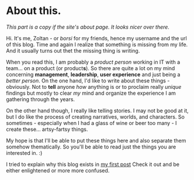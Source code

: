 # About this.

*This part is a copy if the site's about page. It looks nicer over there.*

Hi. It's me, Zoltan - or *borsi* for my friends, hence my username and the url of this blog. 
Time and again I realize that something is missing from my life.
And it usually turns out thet the missing thing is writing. 

When you read this, I am probably a *product person* working in IT with a team... on a product (or product**s**). 
So there are quite a lot on my mind concerning **management**, **leadership**, **user experience** and just being a *better person*. 
On the one hand, I'd like to write about these things - obviously. 
Not to **tell** anyone *how* anything is or to proclaim really *unique* findings but mostly to clear *my* mind and organize the experience I am gathering through the years.

On the other hand though, I really like telling stories. 
I may not be good at it, but I do like the process of creating narratives, worlds, and characters. 
So sometimes - especially when I had a glass of wine or beer too many - I create these... artsy-fartsy things.

My hope is that I'll be able to put these things here and also separate them somehow thematically. So you'll be able to read just the things you are interested in. :)

I tried to explain why this blog exists in [my first post](./_posts/2017-06-11-things-to-come.markdown)
Check it out and be either enlightened or more more confused.
